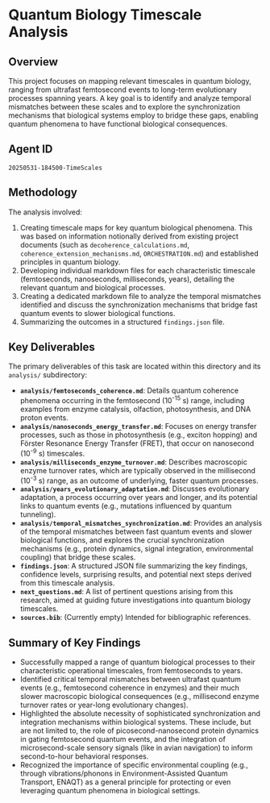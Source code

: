 # Quantum Biology Timescale Analysis

## Overview

This project focuses on mapping relevant timescales in quantum biology, ranging from ultrafast femtosecond events to long-term evolutionary processes spanning years. A key goal is to identify and analyze temporal mismatches between these scales and to explore the synchronization mechanisms that biological systems employ to bridge these gaps, enabling quantum phenomena to have functional biological consequences.

## Agent ID

`20250531-184500-TimeScales`

## Methodology

The analysis involved:
1.  Creating timescale maps for key quantum biological phenomena. This was based on information notionally derived from existing project documents (such as `decoherence_calculations.md`, `coherence_extension_mechanisms.md`, `ORCHESTRATION.md`) and established principles in quantum biology.
2.  Developing individual markdown files for each characteristic timescale (femtoseconds, nanoseconds, milliseconds, years), detailing the relevant quantum and biological processes.
3.  Creating a dedicated markdown file to analyze the temporal mismatches identified and discuss the synchronization mechanisms that bridge fast quantum events to slower biological functions.
4.  Summarizing the outcomes in a structured `findings.json` file.

## Key Deliverables

The primary deliverables of this task are located within this directory and its `analysis/` subdirectory:

*   **`analysis/femtoseconds_coherence.md`**: Details quantum coherence phenomena occurring in the femtosecond (10<sup>-15</sup> s) range, including examples from enzyme catalysis, olfaction, photosynthesis, and DNA proton events.
*   **`analysis/nanoseconds_energy_transfer.md`**: Focuses on energy transfer processes, such as those in photosynthesis (e.g., exciton hopping) and Förster Resonance Energy Transfer (FRET), that occur on nanosecond (10<sup>-9</sup> s) timescales.
*   **`analysis/milliseconds_enzyme_turnover.md`**: Describes macroscopic enzyme turnover rates, which are typically observed in the millisecond (10<sup>-3</sup> s) range, as an outcome of underlying, faster quantum processes.
*   **`analysis/years_evolutionary_adaptation.md`**: Discusses evolutionary adaptation, a process occurring over years and longer, and its potential links to quantum events (e.g., mutations influenced by quantum tunneling).
*   **`analysis/temporal_mismatches_synchronization.md`**: Provides an analysis of the temporal mismatches between fast quantum events and slower biological functions, and explores the crucial synchronization mechanisms (e.g., protein dynamics, signal integration, environmental coupling) that bridge these scales.
*   **`findings.json`**: A structured JSON file summarizing the key findings, confidence levels, surprising results, and potential next steps derived from this timescale analysis.
*   **`next_questions.md`**: A list of pertinent questions arising from this research, aimed at guiding future investigations into quantum biology timescales.
*   **`sources.bib`**: (Currently empty) Intended for bibliographic references.

## Summary of Key Findings

*   Successfully mapped a range of quantum biological processes to their characteristic operational timescales, from femtoseconds to years.
*   Identified critical temporal mismatches between ultrafast quantum events (e.g., femtosecond coherence in enzymes) and their much slower macroscopic biological consequences (e.g., millisecond enzyme turnover rates or year-long evolutionary changes).
*   Highlighted the absolute necessity of sophisticated synchronization and integration mechanisms within biological systems. These include, but are not limited to, the role of picosecond-nanosecond protein dynamics in gating femtosecond quantum events, and the integration of microsecond-scale sensory signals (like in avian navigation) to inform second-to-hour behavioral responses.
*   Recognized the importance of specific environmental coupling (e.g., through vibrations/phonons in Environment-Assisted Quantum Transport, ENAQT) as a general principle for protecting or even leveraging quantum phenomena in biological settings.
